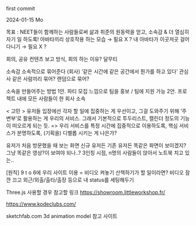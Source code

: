 first commit


2024-01-15 Mo
 


목표 : NEET들이 함께하는 사람들로써 삶과 취준의 원동력을 얻고, 소속감 & 더 열심히 자기 일 하도록!
아바타끼리 상호작용 하는 모습 → 필요 X ?
내 아바타가 이곳저곳 걸어다니기 → 필요 X ?

회의, 공유
컨텐츠 보고 방식, 회의 하는 이유?
달무티

소속감
소속적으로 묶어준다 (회사)
‘같은 시간에 같은 공간에서 뭔가를 하고 있다’
관심사 같은 사람끼리 묶어? 랜덤으로 묶어?

소속을 만들어주는 방법
1안.   파티 모집 느낌으로 팀을 홍보 / 팀에 지원 가능
2안.   프로젝트 내에 모든 사람들이 한 회사 소속

< 고민 >
유저들 입장에선 각자 할 일에 집중하는 게 우선이고, 그걸 도와주기 위해 ‘주변부’로 활용하는 게 우리의 서비스. 그래서 기본적으로 투두리스트, 캘린더 정도의 기능이 떠오르게 되는 듯. => 우리 서비스를 특정 시간에 집중적으로 이용하도록, 핵심 서비스가 분명하도록, (기획을) 디벨롭 시키는 게 나은가?

유저가 처음 방문했을 때 보는 화면
신규 유저든 기존 유저든 똑같은 화면이 보이겠지?
그냥 똑같은 영상?이 보여야 되나..?
3인칭 시점, n명의 사람들이 앉아서 노트북 치고 있는..

[원칙] 9 t o 6에 우리 사이트 이용 = 비디오 켜놓기
산책하기가 할 일이라면?
비디오 잠깐 끄고
외근/외출/출타/출장 등으로 내 status를 세팅해두기



Three.js 사용할 경우 참고할 링크
https://showroom.littleworkshop.fr/

https://www.kodeclubs.com/


sketchfab.com
3d animation model 참고 사이트

